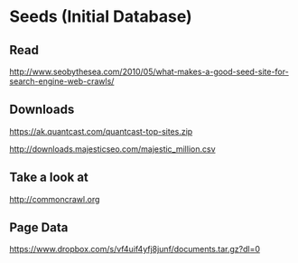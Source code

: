 Seeds (Initial Database)
========================


Read
----

http://www.seobythesea.com/2010/05/what-makes-a-good-seed-site-for-search-engine-web-crawls/


Downloads
---------

https://ak.quantcast.com/quantcast-top-sites.zip

http://downloads.majesticseo.com/majestic_million.csv


Take a look at
--------------

http://commoncrawl.org


Page Data
---------

https://www.dropbox.com/s/vf4uif4yfj8junf/documents.tar.gz?dl=0
